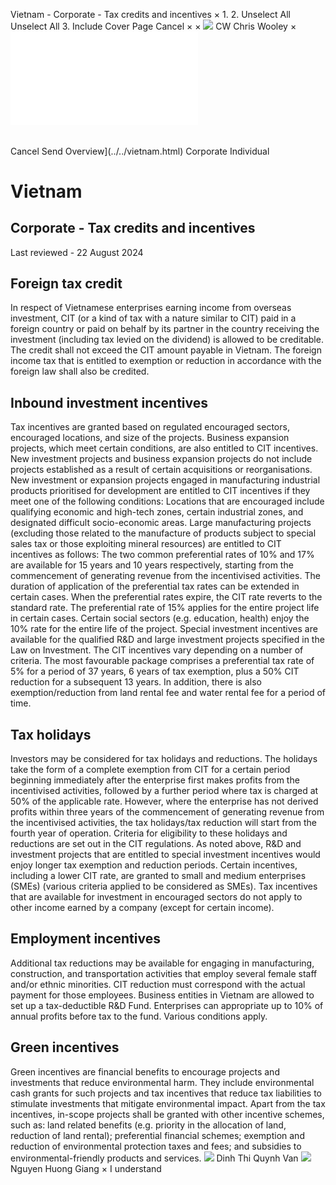 Vietnam - Corporate - Tax credits and incentives
×
1.
2.
Unselect All
Unselect All
3.
Include Cover Page
Cancel
×
×
![](../../-/media/world-wide-tax-summaries/attachments/global---chris-wooley.ashx%3Frev=ac5e5f3223b34096b1afc2a6009c7320&revision=ac5e5f32-23b3-4096-b1af-c2a6009c7320&hash=859B7ADC84DC2CBEC9760E9E6EE7DE6D0A8BFCDF)
CW
Chris Wooley
×
![](tax-credits-and-incentives.html)
######
Cancel
Send
Overview](../../vietnam.html)
Corporate
Individual
# Vietnam
## Corporate - Tax credits and incentives
Last reviewed - 22 August 2024
## Foreign tax credit
In respect of Vietnamese enterprises earning income from overseas investment, CIT (or a kind of tax with a nature similar to CIT) paid in a foreign country or paid on behalf by its partner in the country receiving the investment (including tax levied on the dividend) is allowed to be creditable. The credit shall not exceed the CIT amount payable in Vietnam.
The foreign income tax that is entitled to exemption or reduction in accordance with the foreign law shall also be credited.
## Inbound investment incentives
Tax incentives are granted based on regulated encouraged sectors, encouraged locations, and size of the projects. Business expansion projects, which meet certain conditions, are also entitled to CIT incentives. New investment projects and business expansion projects do not include projects established as a result of certain acquisitions or reorganisations.
New investment or expansion projects engaged in manufacturing industrial products prioritised for development are entitled to CIT incentives if they meet one of the following conditions:
Locations that are encouraged include qualifying economic and high-tech zones, certain industrial zones, and designated difficult socio-economic areas.
Large manufacturing projects (excluding those related to the manufacture of products subject to special sales tax or those exploiting mineral resources) are entitled to CIT incentives as follows:
The two common preferential rates of 10% and 17% are available for 15 years and 10 years respectively, starting from the commencement of generating revenue from the incentivised activities. The duration of application of the preferential tax rates can be extended in certain cases. When the preferential rates expire, the CIT rate reverts to the standard rate. The preferential rate of 15% applies for the entire project life in certain cases. Certain social sectors (e.g. education, health) enjoy the 10% rate for the entire life of the project.
Special investment incentives are available for the qualified R&D and large investment projects specified in the Law on Investment. The CIT incentives vary depending on a number of criteria. The most favourable package comprises a preferential tax rate of 5% for a period of 37 years, 6 years of tax exemption, plus a 50% CIT reduction for a subsequent 13 years. In addition, there is also exemption/reduction from land rental fee and water rental fee for a period of time.
## Tax holidays
Investors may be considered for tax holidays and reductions. The holidays take the form of a complete exemption from CIT for a certain period beginning immediately after the enterprise first makes profits from the incentivised activities, followed by a further period where tax is charged at 50% of the applicable rate. However, where the enterprise has not derived profits within three years of the commencement of generating revenue from the incentivised activities, the tax holidays/tax reduction will start from the fourth year of operation.
Criteria for eligibility to these holidays and reductions are set out in the CIT regulations.
As noted above, R&D and investment projects that are entitled to special investment incentives would enjoy longer tax exemption and reduction periods.
Certain incentives, including a lower CIT rate, are granted to small and medium enterprises (SMEs) (various criteria applied to be considered as SMEs).
Tax incentives that are available for investment in encouraged sectors do not apply to other income earned by a company (except for certain income).
## Employment incentives
Additional tax reductions may be available for engaging in manufacturing, construction, and transportation activities that employ several female staff and/or ethnic minorities. CIT reduction must correspond with the actual payment for those employees.
Business entities in Vietnam are allowed to set up a tax-deductible R&D Fund. Enterprises can appropriate up to 10% of annual profits before tax to the fund. Various conditions apply.
## Green incentives
Green incentives are financial benefits to encourage projects and investments that reduce environmental harm. They include environmental cash grants for such projects and tax incentives that reduce tax liabilities to stimulate investments that mitigate environmental impact.
Apart from the tax incentives, in-scope projects shall be granted with other incentive schemes, such as: land related benefits (e.g. priority in the allocation of land, reduction of land rental); preferential financial schemes; exemption and reduction of environmental protection taxes and fees; and subsidies to environmental-friendly products and services.
![](../../-/media/world-wide-tax-summaries/attachments/vietnam---dinh_thi_quynh_van.ashx%3Frev=2fa0615420a5414f9b81ec4fce64ef12&revision=2fa06154-20a5-414f-9b81-ec4fce64ef12&hash=89B7BCA1DFDB2D5866D110DE0A96D218F201414F)
Dinh Thi Quynh Van
![](../../-/media/world-wide-tax-summaries/attachments/vietnam---nguyen_huong_giang.ashx%3Frev=9074f531bc2e49648c88e57f317cacd2&revision=9074f531-bc2e-4964-8c88-e57f317cacd2&hash=0E7BADF91DBF011B113805BEBCA1991069BB8F16)
Nguyen Huong Giang
×
I understand